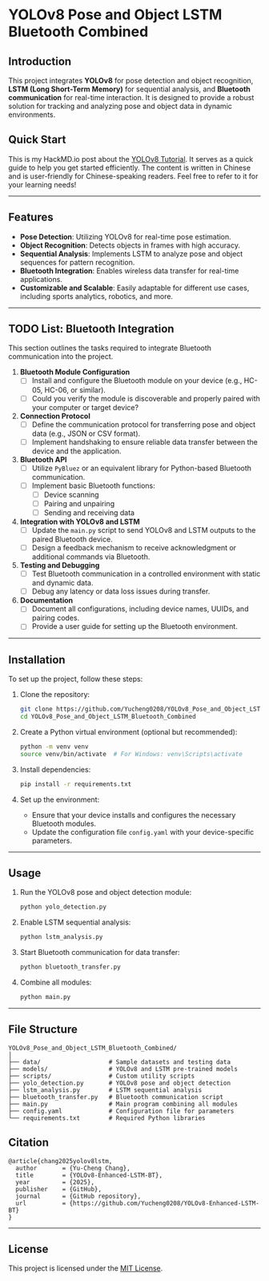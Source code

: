 # YOLOv8 Pose and Object LSTM Bluetooth Combined

## Introduction
This project integrates **YOLOv8** for pose detection and object recognition, **LSTM (Long Short-Term Memory)** for sequential analysis, and **Bluetooth communication** for real-time interaction. It is designed to provide a robust solution for tracking and analyzing pose and object data in dynamic environments.

## Quick Start

This is my HackMD.io post about the [YOLOv8 Tutorial](https://hackmd.io/@Yucheng208/YOLOv8-Tutorial). It serves as a quick guide to help you get started efficiently. The content is written in Chinese and is user-friendly for Chinese-speaking readers. Feel free to refer to it for your learning needs!

---

## Features
- **Pose Detection**: Utilizing YOLOv8 for real-time pose estimation.
- **Object Recognition**: Detects objects in frames with high accuracy.
- **Sequential Analysis**: Implements LSTM to analyze pose and object sequences for pattern recognition.
- **Bluetooth Integration**: Enables wireless data transfer for real-time applications.
- **Customizable and Scalable**: Easily adaptable for different use cases, including sports analytics, robotics, and more.

---

## TODO List: Bluetooth Integration
This section outlines the tasks required to integrate Bluetooth communication into the project.

1. **Bluetooth Module Configuration**
   - [ ] Install and configure the Bluetooth module on your device (e.g., HC-05, HC-06, or similar).
   - [ ] Could you verify the module is discoverable and properly paired with your computer or target device?

2. **Connection Protocol**
   - [ ] Define the communication protocol for transferring pose and object data (e.g., JSON or CSV format).
   - [ ] Implement handshaking to ensure reliable data transfer between the device and the application.

3. **Bluetooth API**
   - [ ] Utilize `PyBluez` or an equivalent library for Python-based Bluetooth communication.
   - [ ] Implement basic Bluetooth functions:
     - [ ] Device scanning
     - [ ] Pairing and unpairing
     - [ ] Sending and receiving data

4. **Integration with YOLOv8 and LSTM**
   - [ ] Update the `main.py` script to send YOLOv8 and LSTM outputs to the paired Bluetooth device.
   - [ ] Design a feedback mechanism to receive acknowledgment or additional commands via Bluetooth.

5. **Testing and Debugging**
   - [ ] Test Bluetooth communication in a controlled environment with static and dynamic data.
   - [ ] Debug any latency or data loss issues during transfer.

6. **Documentation**
   - [ ] Document all configurations, including device names, UUIDs, and pairing codes.
   - [ ] Provide a user guide for setting up the Bluetooth environment.

---

## Installation
To set up the project, follow these steps:

1. Clone the repository:
   ```bash
   git clone https://github.com/Yucheng0208/YOLOv8_Pose_and_Object_LSTM_Bluetooth_Combined.git
   cd YOLOv8_Pose_and_Object_LSTM_Bluetooth_Combined
   ```

2. Create a Python virtual environment (optional but recommended):
   ```bash
   python -m venv venv
   source venv/bin/activate  # For Windows: venv\Scripts\activate
   ```

3. Install dependencies:
   ```bash
   pip install -r requirements.txt
   ```

4. Set up the environment:
   - Ensure that your device installs and configures the necessary Bluetooth modules.
   - Update the configuration file `config.yaml` with your device-specific parameters.

---

## Usage
1. Run the YOLOv8 pose and object detection module:
   ```bash
   python yolo_detection.py
   ```

2. Enable LSTM sequential analysis:
   ```bash
   python lstm_analysis.py
   ```

3. Start Bluetooth communication for data transfer:
   ```bash
   python bluetooth_transfer.py
   ```

4. Combine all modules:
   ```bash
   python main.py
   ```

---

## File Structure
```
YOLOv8_Pose_and_Object_LSTM_Bluetooth_Combined/
│
├── data/                   # Sample datasets and testing data
├── models/                 # YOLOv8 and LSTM pre-trained models
├── scripts/                # Custom utility scripts
├── yolo_detection.py       # YOLOv8 pose and object detection
├── lstm_analysis.py        # LSTM sequential analysis
├── bluetooth_transfer.py   # Bluetooth communication script
├── main.py                 # Main program combining all modules
├── config.yaml             # Configuration file for parameters
└── requirements.txt        # Required Python libraries
```

## Citation
```
@article{chang2025yolov8lstm,
  author       = {Yu-Cheng Chang},
  title        = {YOLOv8-Enhanced-LSTM-BT},
  year         = {2025},
  publisher    = {GitHub},
  journal      = {GitHub repository},
  url          = {https://github.com/Yucheng0208/YOLOv8-Enhanced-LSTM-BT}
}
```

---

## License
This project is licensed under the [MIT License](LICENSE).
